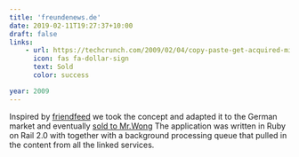 ```yaml
---
title: 'freundenews.de'
date: 2019-02-11T19:27:37+10:00
draft: false
links:
    - url: https://techcrunch.com/2009/02/04/copy-paste-get-acquired-mister-wong-buys-freundenews/
      icon: fas fa-dollar-sign
      text: Sold
      color: success

year: 2009
---
```


Inspired by [friendfeed](https://en.wikipedia.org/wiki/FriendFeed) we took the concept and adapted it to the German market and eventually [sold to Mr.Wong](https://techcrunch.com/2009/02/04/copy-paste-get-acquired-mister-wong-buys-freundenews/) The application was written in Ruby on Rail 2.0 with together with a background processing queue that pulled in the content from all the linked services.
